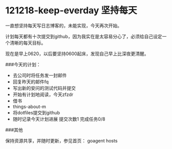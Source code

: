 121218-keep-everday 坚持每天
========

一直想坚持每天写日志博客的，未能实现，今天再次开始。

计划每天都有十次提交到github，因为我实在是太容易分心了，必须给自己设定一个清晰的每天目标。

现在是早上0620，以后要坚持0600起床，发现自己早上比深夜更清醒。


###今天的计划：

* 去公司时将任务发一封邮件
* 回复昨天的邮件fq
* 写出新的安问的测试代码并提交
* 开始有计划地阅读，今天zfzdr
* 借书
* things-about-m
* 将dotfiles提交到github
* 随时记录今天计划进展 提交次数1 完成任务0/8


###其他

保持资源共享，并随时更新，参见首页：
goagent hosts

